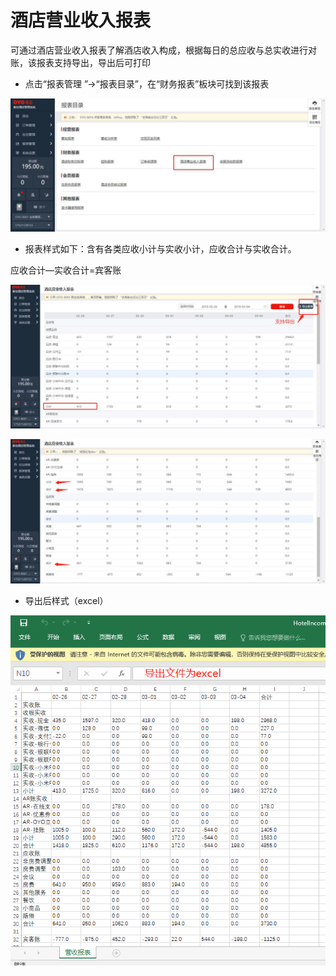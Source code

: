# 酒店营业收入报表

可通过酒店营业收入报表了解酒店收入构成，根据每日的总应收与总实收进行对账，该报表支持导出，导出后可打印

* 点击“报表管理 ”→“报表目录”，在“财务报表”板块可找到该报表

![](../../../.gitbook/assets/image%20%28244%29.png)

* 报表样式如下：含有各类应收小计与实收小计，应收合计与实收合计。

应收合计—实收合计=宾客账

![](../../../.gitbook/assets/image%20%28371%29.png)

![](../../../.gitbook/assets/image%20%28324%29.png)

* 导出后样式（excel）

![](../../../.gitbook/assets/image%20%28285%29.png)

